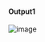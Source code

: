 #### Output1
![image](https://user-images.githubusercontent.com/72255681/143050604-78b54be1-09bd-4000-9232-92ddebd5e69b.png)
